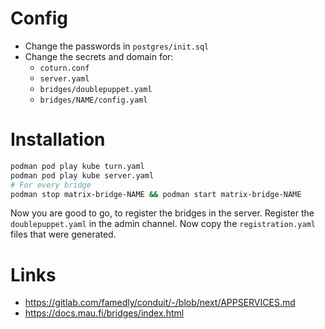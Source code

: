 # Config

- Change the passwords in `postgres/init.sql`
- Change the secrets and domain for:
	- `coturn.conf`
	- `server.yaml`
	- `bridges/doublepuppet.yaml`
	- `bridges/NAME/config.yaml`

# Installation

```bash
podman pod play kube turn.yaml
podman pod play kube server.yaml
# For every bridge
podman stop matrix-bridge-NAME && podman start matrix-bridge-NAME
```

Now you are good to go, to register the bridges in the server. Register the `doublepuppet.yaml` in the admin channel. Now copy the `registration.yaml` files that were generated.

# Links

- https://gitlab.com/famedly/conduit/-/blob/next/APPSERVICES.md
- https://docs.mau.fi/bridges/index.html